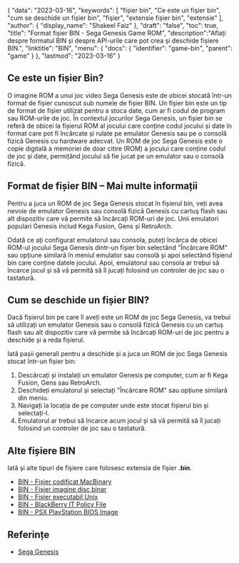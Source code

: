 {
"data": "2023-03-16",
  "keywords": [
"fișier bin",
"Ce este un fișier bin",
"cum se deschide un fișier bin",
"fişier",
"extensie fișier bin",
"extensie"
],
  "author": {
"display_name": "Shakeel Faiz"
},
"draft": "false",
"toc": true,
"title": "Format fișier BIN - Sega Genesis Game ROM",
  "description":"Aflați despre formatul BIN și despre API-urile care pot crea și deschide fișiere BIN.",
  "linktitle": "BIN",
  "menu": {
    "docs": {
      "identifier": "game-bin",
      "parent": "game"
}
},
"lastmod": "2023-03-16"
}

## Ce este un fișier Bin?

O imagine ROM a unui joc video Sega Genesis este de obicei stocată într-un format de fișier cunoscut sub numele de fișier BIN. Un fișier bin este un tip de format de fișier utilizat pentru a stoca date, cum ar fi codul de program sau ROM-urile de joc. În contextul jocurilor Sega Genesis, un fișier bin se referă de obicei la fișierul ROM al jocului care conține codul jocului și date în format care pot fi încărcate și rulate pe emulator Genesis sau pe o consolă fizică Genesis cu hardware adecvat. Un ROM de joc Sega Genesis este o copie digitală a memoriei de doar citire (ROM) a jocului care conține codul de joc și date, permițând jocului să fie jucat pe un emulator sau o consolă fizică.

## Format de fișier BIN – Mai multe informații

Pentru a juca un ROM de joc Sega Genesis stocat în fișierul bin, veți avea nevoie de emulator Genesis sau consolă fizică Genesis cu cartuş flash sau alt dispozitiv care vă permite să încărcați ROM-uri de joc. Unii emulatori populari Genesis includ Kega Fusion, Gens și RetroArch.

Odată ce ați configurat emulatorul sau consola, puteți încărca de obicei ROM-ul jocului Sega Genesis dintr-un fișier bin selectând "Încărcare ROM" sau opțiune similară în meniul emulator sau consolă și apoi selectând fișierul bin care conține datele jocului. Apoi, emulatorul sau consola ar trebui să încarce jocul și să vă permită să îl jucați folosind un controler de joc sau o tastatură.

## Cum se deschide un fișier BIN?

Dacă fișierul bin pe care îl aveți este un ROM de joc Sega Genesis, va trebui să utilizați un emulator Genesis sau o consolă fizică Genesis cu un cartuș flash sau alt dispozitiv care vă permite să încărcați ROM-uri de joc pentru a deschide și a reda fișierul.

Iată pașii generali pentru a deschide și a juca un ROM de joc Sega Genesis stocat într-un fișier bin:

1. Descărcați și instalați un emulator Genesis pe computer, cum ar fi Kega Fusion, Gens sau RetroArch.
2. Deschideți emulatorul și selectați "Încărcare ROM" sau opțiune similară din meniu.
3. Navigați la locația de pe computer unde este stocat fișierul bin și selectați-l.
4. Emulatorul ar trebui să încarce acum jocul și să vă permită să îl jucați folosind un controler de joc sau o tastatură.

## Alte fișiere BIN

Iată și alte tipuri de fișiere care folosesc extensia de fișier **.bin**.

- [BIN - Fișier codificat MacBinary](/ro/compression/bin/)
- [BIN - Fișier imagine disc binar](/ro/disc-and-media/bin/)
- [BIN - Fișier executabil Unix](/ro/executable/bin/)
- [BIN - BlackBerry IT Policy File](/ro/settings/bin/)
- [BIN - PSX PlayStation BIOS Image](/ro/game/bin-pcsx/)

## Referințe
* [Sega Genesis](https://en.wikipedia.org/wiki/Sega_Genesis)

